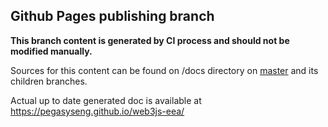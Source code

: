 ## Github Pages publishing branch

**This branch content is generated by CI process and should not be modified manually.**

Sources for this content can be found on /docs directory on
[master](https://github.com/PegaSysEng/web3js-eea/tree/master) and its children branches.

Actual up to date generated doc is available at https://pegasyseng.github.io/web3js-eea/
